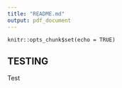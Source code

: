 ```yaml
---
title: "README.md"
output: pdf_document
---
```


```{r setup, include=FALSE}
knitr::opts_chunk$set(echo = TRUE)
```

## TESTING
Test 
